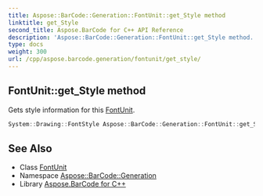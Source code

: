 ```yaml
---
title: Aspose::BarCode::Generation::FontUnit::get_Style method
linktitle: get_Style
second_title: Aspose.BarCode for C++ API Reference
description: 'Aspose::BarCode::Generation::FontUnit::get_Style method. Gets style information for this FontUnit in C++.'
type: docs
weight: 300
url: /cpp/aspose.barcode.generation/fontunit/get_style/
---
```

## FontUnit::get_Style method


Gets style information for this [FontUnit](../).

```cpp
System::Drawing::FontStyle Aspose::BarCode::Generation::FontUnit::get_Style()
```

## See Also

* Class [FontUnit](../)
* Namespace [Aspose::BarCode::Generation](../../)
* Library [Aspose.BarCode for C++](../../../)
